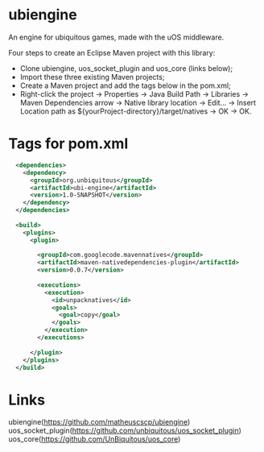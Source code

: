 ubiengine
=========
An engine for ubiquitous games, made with the uOS middleware.

Four steps to create an Eclipse Maven project with this library:
* Clone ubiengine, uos_socket_plugin and uos_core (links below);
* Import these three existing Maven projects;
* Create a Maven project and add the tags below in the pom.xml;
* Right-click the project -> Properties -> Java Build Path -> Libraries -> Maven Dependencies arrow -> Native library location -> Edit... -> Insert Location path as ${yourProject-directory}/target/natives -> OK -> OK.

Tags for pom.xml
================

```xml
  <dependencies>
    <dependency>
      <groupId>org.unbiquitous</groupId>
      <artifactId>ubi-engine</artifactId>
      <version>1.0-SNAPSHOT</version>
    </dependency>
  </dependencies>
  
  <build>
    <plugins>
      <plugin>
        
        <groupId>com.googlecode.mavennatives</groupId>
        <artifactId>maven-nativedependencies-plugin</artifactId>
        <version>0.0.7</version>
        
        <executions>
          <execution>
            <id>unpacknatives</id>
            <goals>
              <goal>copy</goal>
            </goals>
          </execution>
        </executions>
        
      </plugin>
    </plugins>
  </build>
```

Links
=====

ubiengine(https://github.com/matheuscscp/ubiengine)
uos_socket_plugin(https://github.com/unbiquitous/uos_socket_plugin)
uos_core(https://github.com/UnBiquitous/uos_core)
